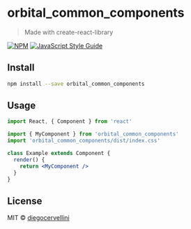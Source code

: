 # orbital_common_components

> Made with create-react-library

[![NPM](https://img.shields.io/npm/v/orbital_common_components.svg)](https://www.npmjs.com/package/orbital_common_components) [![JavaScript Style Guide](https://img.shields.io/badge/code_style-standard-brightgreen.svg)](https://standardjs.com)

## Install

``` bash
npm install --save orbital_common_components
```

## Usage

``` jsx
import React, { Component } from 'react'

import { MyComponent } from 'orbital_common_components'
import 'orbital_common_components/dist/index.css'

class Example extends Component {
  render() {
    return <MyComponent />
  }
}
```

## License

MIT © [diegocervellini](https://github.com/diegocervellini)